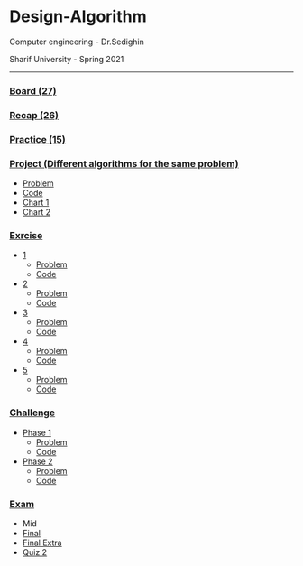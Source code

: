# Design-Algorithm

Computer engineering - Dr.Sedighin

Sharif University - Spring 2021

-------

### [Board (27)](https://github.com/saaz742/Design-Algorithm/tree/main/board)

### [Recap (26)](https://github.com/saaz742/Design-Algorithm/tree/main/recap)

### [Practice (15) ](https://github.com/saaz742/Design-Algorithm/tree/main/practice)

### [Project (Different algorithms for the same problem)](https://github.com/saaz742/Design-Algorithm/tree/main/Project/0)
 - [Problem](https://github.com/saaz742/Design-Algorithm/blob/main/Project/0/DS0.pdf)
 - [Code](https://github.com/saaz742/Design-Algorithm/blob/main/Project/0/Main.java)
 - [Chart 1](https://github.com/saaz742/Design-Algorithm/blob/main/Project/0/0-1.pdf)
 - [Chart 2](https://github.com/saaz742/Design-Algorithm/blob/main/Project/0/0-2.pdf)
   
### [Exrcise](https://github.com/saaz742/Design-Algorithm/tree/main/Exercise)
 - [1](https://github.com/saaz742/Design-Algorithm/tree/main/Exercise/1)
    - [Problem](https://github.com/saaz742/Design-Algorithm/blob/main/Exercise/1/DS1.pdf)
    - [Code](https://github.com/saaz742/Design-Algorithm/blob/main/Exercise/1/Main.java)
 - [2](https://github.com/saaz742/Design-Algorithm/tree/main/Exercise/2)
    - [Problem](https://github.com/saaz742/Design-Algorithm/blob/main/Exercise/2/DS2.pdf)
    - [Code](https://github.com/saaz742/Design-Algorithm/blob/main/Exercise/2/Main.java)
 - [3](https://github.com/saaz742/Design-Algorithm/tree/main/Exercise/3)
    - [Problem](https://github.com/saaz742/Design-Algorithm/blob/main/Exercise/3/DS3.pdf)
    - [Code](https://github.com/saaz742/Design-Algorithm/blob/main/Exercise/3/Main.java)
 - [4](https://github.com/saaz742/Design-Algorithm/tree/main/Exercise/4)
    - [Problem](https://github.com/saaz742/Design-Algorithm/blob/main/Exercise/4/DS4.pdf)
    - [Code](https://github.com/saaz742/Design-Algorithm/blob/main/Exercise/4/Main.java)
 - [5](https://github.com/saaz742/Design-Algorithm/tree/main/Exercise/5)
    - [Problem](https://github.com/saaz742/Design-Algorithm/blob/main/Exercise/5/DS5.pdf)
    - [Code](https://github.com/saaz742/Design-Algorithm/blob/main/Exercise/5/Main.java)

### [Challenge](https://github.com/saaz742/Design-Algorithm/tree/main/challenge)
 - [Phase 1](https://github.com/saaz742/Design-Algorithm/tree/main/challenge/1)
    - [Problem](https://github.com/saaz742/Design-Algorithm/blob/main/challenge/1/DS%20Challenge%20V1.1.pdf)
    - [Code](https://github.com/saaz742/Design-Algorithm/blob/main/challenge/1/DS-CHAL1.java)
 - [Phase 2](https://github.com/saaz742/Design-Algorithm/tree/main/challenge/2)
    - [Problem](https://github.com/saaz742/Design-Algorithm/blob/main/challenge/2/DS%20Challenge%20Phase%202.pdf)
    - [Code](https://github.com/saaz742/Design-Algorithm/blob/main/challenge/2/DS-CHAL2.java)

### [Exam](https://github.com/saaz742/Design-Algorithm/tree/main/Exam)
 - Mid
 - [Final](https://github.com/saaz742/Design-Algorithm/blob/main/Exam/%D9%BE%D8%A7%DB%8C%D8%A7%D9%86_%D8%AA%D8%B1%D9%85.pdf)
 - [Final Extra](https://github.com/saaz742/Design-Algorithm/blob/main/Exam/%D9%BE%D8%A7%DB%8C%D8%A7%D9%86_%D8%AA%D8%B1%D9%85-%20%D8%B3%D9%88%D8%A7%D9%84%20%D8%A7%D9%85%D8%AA%DB%8C%D8%A7%D8%B2%DB%8C%20%D9%88%20%D8%AA%D8%A7%D8%AE%DB%8C%D8%B1.pdf)
 - [Quiz 2](https://github.com/saaz742/Design-Algorithm/blob/main/Exam/%DA%A9%D9%88%DB%8C%DB%8C%D8%B2%20%D8%AF%D9%88%D9%85.pdf)

